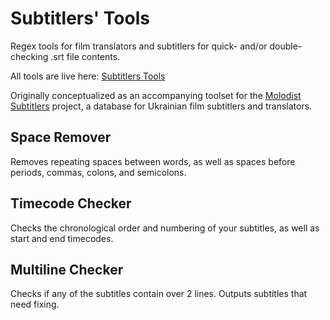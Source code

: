# Subtitlers' Tools

Regex tools for film translators and subtitlers for quick- and/or double-checking .srt file contents.

All tools are live here: [Subtitlers Tools](https://olhanotolga.github.io/subtitle-tools/)

Originally conceptualized as an accompanying toolset for the [Molodist Subtitlers](https://github.com/olhanotolga/molodist-subtitlers) project, a database for Ukrainian film subtitlers and translators.

## Space Remover

Removes repeating spaces between words, as well as spaces before periods, commas, colons, and semicolons.

## Timecode Checker

Checks the chronological order and numbering of your subtitles, as well as start and end timecodes.

## Multiline Checker

Checks if any of the subtitles contain over 2 lines. Outputs subtitles that need fixing.
